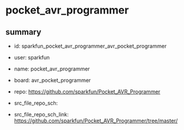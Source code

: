 # pocket_avr_programmer
 
## summary 
* id: sparkfun_pocket_avr_programmer_avr_pocket_programmer
* user: sparkfun
* name: pocket_avr_programmer
* board: avr_pocket_programmer
* repo: https://github.com/sparkfun/Pocket_AVR_Programmer



* src_file_repo_sch: 
* src_file_repo_sch_link: https://github.com/sparkfun/Pocket_AVR_Programmer/tree/master/




